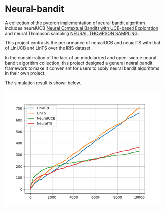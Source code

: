 # Neural-bandit

A collection of the pytorch implementation of neural bandit algorithm includes neuralUCB [Neural Contextual Bandits with UCB-based Exploration](https://arxiv.org/pdf/1911.04462.pdf) and neural Thompson sampling [NEURAL THOMPSON SAMPLING](https://arxiv.org/pdf/2010.00827.pdf).

This project contrasts the performance of neuralUCB and neuralTS with that of LinUCB and LinTS over the IRIS dataset.

In the consideration of the lack of an modularized and open-source neural bandit algorithm collection, this project designed a general neural bandit framework to make it convenient for users to apply neural bandit algorithms in their own project. 

The simulation result is shown below.

![result](https://github.com/wadx2019/Neural-bandit/blob/main/result.png)
